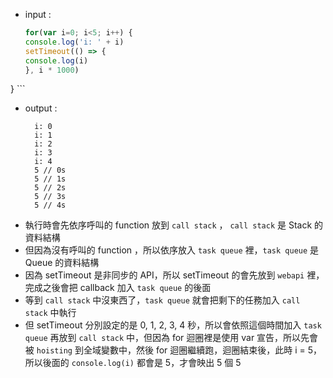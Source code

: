 - input : 
	```javascript
	for(var i=0; i<5; i++) {
  console.log('i: ' + i)
  setTimeout(() => {
    console.log(i)
  }, i * 1000)
}
	```
- output : 
  ```
	i: 0
	i: 1
	i: 2
	i: 3
	i: 4
	5 // 0s
	5 // 1s
	5 // 2s
	5 // 3s
	5 // 4s
	```
- 執行時會先依序呼叫的 function 放到 `call stack` ， `call stack` 是 Stack 的資料結構
- 但因為沒有呼叫的 function ，所以依序放入 `task queue` 裡，`task queue` 是 Queue 的資料結構
- 因為 setTimeout 是非同步的 API，所以 setTimeout 的會先放到 `webapi` 裡，完成之後會把 callback 加入 `task queue` 的後面
- 等到 `call stack` 中沒東西了，`task queue` 就會把剩下的任務加入 `call stack` 中執行
- 但 setTimeout 分別設定的是 0, 1, 2, 3, 4 秒，所以會依照這個時間加入 `task queue` 再放到 `call stack` 中，但因為 for 迴圈裡是使用 var 宣告，所以先會被 `hoisting` 到全域變數中，然後 for 迴圈繼續跑，迴圈結束後，此時 i = 5，所以後面的 `console.log(i)` 都會是 5，才會映出 5 個 5